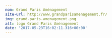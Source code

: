 ```yaml
---
nom: Grand Paris Aménagement
site-url: http://www.grandparisamenagement.fr/
img: grand-paris-amenagement.png
alt: logo Grand Paris Aménagement
date: '2017-05-23T16:02:11.316+00:00'
---
```

